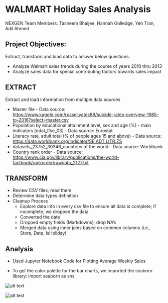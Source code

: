 # WALMART Holiday Sales Analysis

NEXGEN Team Members: Tasneem Bhaijee, Hannah Golledge, Yen Tran, Adil Ahmed

## Project Objectives: 
Extract, transform and load data to answer below questions:
* Analyze Walmart sales trends during the course of years 2010 thru 2013
* Analyze sales data for special contributing factors towards sales impact


## EXTRACT

Extract and load information from multiple data sources

* Master file - Data source: https://www.kaggle.com/russellyates88/suicide-rates-overview-1985-to-2016?select=master.csv 
* Population by educational attainment level, sex and age (%) - main indicators [edat_lfse_03] - Data source: Eurostat
* Literacy rate, adult total (% of people ages 15 and above) - Data source: https://data.worldbank.org/indicator/SE.ADT.LITR.ZS
* datasets_23752_30346_countries of the world - Data source: Worldbank
* Country rank order - Data source: https://www.cia.gov/library/publications/the-world-factbook/rankorder/rawdata_2127.txt

## TRANSFORM

*  Review CSV files; read them
*  Determine data types definition
*  Cleanup Process
    * Explore data info in every csv file to ensure all data is complete;  if  incomplete, we dropped the data
    * Converted the date
    * Dropped empty fields (Markdowns); drop NA’s
    * Merged data using inner joins based on common columns (i.e., Store, Date, IsHoliday)


## Analysis 
* Used Jupyter Notebook Code for Plotting Average Weekly Sales

* To get the color palette for the bar charts, we imported the seaborn library:
    import seaborn as sns

![alt text](https://github.com/tbhaijee/project_one/blob/master/results/image2.PNG)

![alt text](https://github.com/tbhaijee/project_one/blob/master/results/image1.PNG)


